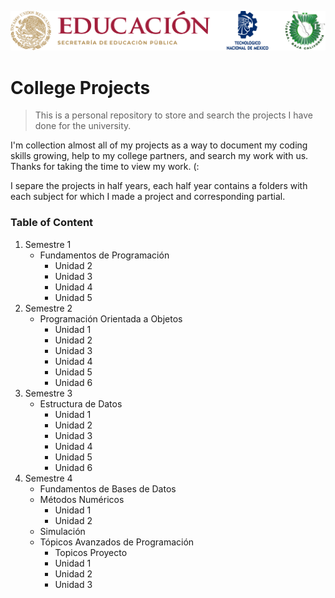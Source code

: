 
![ITT Wallpaper](/source/wallpaper_itt.png)

# College Projects

> This is a personal repository to store and search the projects I have done for the university.

I'm collection almost all of my projects as a way to document my coding skills growing, help to my college partners, and search my work with us. Thanks for taking the time to view my work. (:

I separe the projects in half years, each half year contains a folders with each subject for which I made a project and corresponding partial.


### Table of Content
1. Semestre 1
    - Fundamentos de Programación
        - Unidad 2
        - Unidad 3
        - Unidad 4
        - Unidad 5
2. Semestre 2
    - Programación Orientada a Objetos
        - Unidad 1
        - Unidad 2
        - Unidad 3
        - Unidad 4
        - Unidad 5
        - Unidad 6
3. Semestre 3
    - Estructura de Datos
        - Unidad 1
        - Unidad 2
        - Unidad 3
        - Unidad 4
        - Unidad 5
        - Unidad 6
4. Semestre 4
    - Fundamentos de Bases de Datos
    - Métodos Numéricos
        - Unidad 1
        - Unidad 2
    - Simulación
    - Tópicos Avanzados de Programación
        - Topicos Proyecto
        - Unidad 1
        - Unidad 2
        - Unidad 3
    
